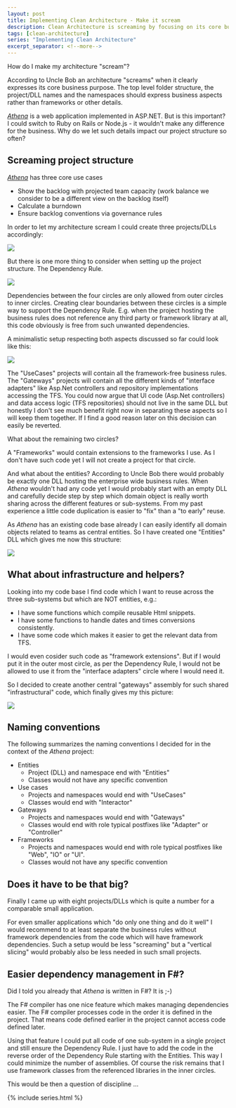 ```yaml
---
layout: post
title: Implementing Clean Architecture - Make it scream
description: Clean Architecture is screaming by focusing on its core business purpose leaving frameworks and other details aside.
tags: [clean-architecture]
series: "Implementing Clean Architecture"
excerpt_separator: <!--more-->
---
```


How do I make my architecture "scream"?

According to Uncle Bob an architecture "screams" when it clearly expresses its core business purpose.
The top level folder structure, the project/DLL names and the namespaces should express business aspects rather
than frameworks or other details.

*[Athena](/implementing-clean-architecture)* is a web application implemented in ASP.NET. But is this important?
I could switch to Ruby on Rails or Node.js - it wouldn't make any difference for the business. 
Why do we let such details impact our project structure so often?

<!--more-->

## Screaming project structure

*[Athena](/implementing-clean-architecture)* has three core use cases

- Show the backlog with projected team capacity (work balance we consider to be a different view on the backlog itself)
- Calculate a burndown
- Ensure backlog conventions via governance rules

In order to let my architecture scream I could create three projects/DLLs accordingly:

<img src="{{ site.url }}/assets/clean-architecture/Athena.Projects.1.png" class="dynimg"/>

But there is one more thing to consider when setting up the project structure. The Dependency Rule.

<img src="{{ site.url }}/assets/clean-architecture/Circles.png" class="dynimg"/>

Dependencies between the four circles are only allowed from outer circles to inner circles.
Creating clear boundaries between these circles is a simple way to support the Dependency Rule.
E.g. when the project hosting the business rules does not reference any third party or framework library
at all, this code obviously is free from such unwanted dependencies.

A minimalistic setup respecting both aspects discussed so far could look like this:

<img src="{{ site.url }}/assets/clean-architecture/Athena.Projects.2.png" class="dynimg"/>

The "UseCases" projects will contain all the framework-free business rules.
The "Gateways" projects will contain all the different kinds of "interface adapters" like Asp.Net controllers and 
repository implementations accessing the TFS. You could now argue that UI code (Asp.Net controllers) and data access
logic (TFS repositories) should not live in the same DLL but honestly I don't see much benefit
right now in separating these aspects so I will keep them together. If I find a good reason later on this decision can easily 
be reverted.

What about the remaining two circles?

A "Frameworks" would contain extensions to the frameworks I use. As I don't have such code yet I will not create 
a project for that circle.

And what about the entities? According to Uncle Bob there would probably be exactly one DLL hosting the enterprise
wide business rules. When *Athena* wouldn't had any code yet I would probably start with an empty DLL and carefully decide
step by step which domain object is really worth sharing across the different features or sub-systems.
From my past experience a little code duplication is easier to "fix" than a "to early" reuse.

As *Athena* has an existing code base already I can easily identify all domain objects related to teams as central entities.
So I have created one "Entities" DLL which gives me now this structure:

<img src="{{ site.url }}/assets/clean-architecture/Athena.Projects.3.png" class="dynimg"/>

## What about infrastructure and helpers?

Looking into my code base I find code which I want to reuse across the three sub-systems but which are NOT entities, e.g.:

- I have some functions which compile reusable Html snippets.
- I have some functions to handle dates and times conversions consistently.
- I have some code which makes it easier to get the relevant data from TFS. 

I would even cosider such code as "framework extensions". But if I would put it in the outer most circle, 
as per the Dependency Rule, I would not be allowed to use it from the "interface adapters" circle where I would need it.

So I decided to create another central "gateways" assembly for such shared "infrastructural" code, which finally gives my this picture:

<img src="{{ site.url }}/assets/clean-architecture/Athena.Projects.4.png" class="dynimg"/>

## Naming conventions

The following summarizes the naming conventions I decided for in the context of the *Athena* project:

- Entities
  - Project (DLL) and namespace end with "Entities"
  - Classes would not have any specific convention
- Use cases
  - Projects and namespaces would end with "UseCases"
  - Classes would end with "Interactor"
- Gateways
  - Projects and namespaces would end with "Gateways"
  - Classes would end with role typical postfixes like "Adapter" or "Controller"
- Frameworks
  - Projects and namespaces would end with role typical postfixes like "Web", "IO" or "UI".
  - Classes would not have any specific convention

## Does it have to be that big?

Finally I came up with eight projects/DLLs which is quite a number for a comparable small application.

For even smaller applications which "do only one thing and do it well" I would recommend to at least separate 
the business rules without framework dependencies from the code which will have framework dependencies.
Such a setup would be less "screaming" but a "vertical slicing" would probably also be less needed in such small projects.

## Easier dependency management in F#?

Did I told you already that *Athena* is written in F#? It is ;-)

The F# compiler has one nice feature which makes managing dependencies easier. The F# compiler processes code in the 
order it is defined in the project. That means code defined earlier in the project cannot access code defined later.

Using that feature I could put all code of one sub-system in a single project and still ensure the Dependency Rule.
I just have to add the code in the reverse order of the Dependency Rule starting with the Entities.
This way I could minimize the number of assemblies. Of course the risk remains that I use framework classes from 
the referenced libraries in the inner circles.

This would be then a question of discipline ...

{% include series.html %}
